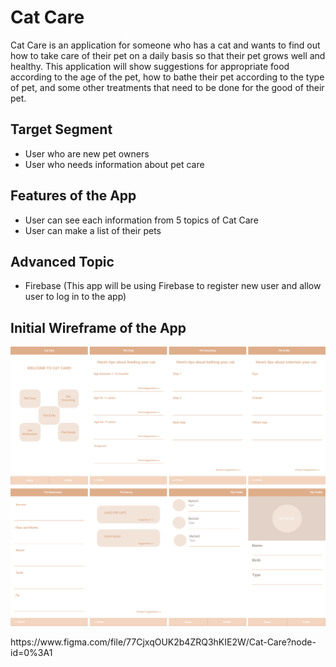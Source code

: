 # Cat Care
Cat Care is an application for someone who has a cat and wants to find out how to take care of their pet on a daily basis so that their pet grows well and healthy.
This application will show suggestions for appropriate food according to the age of the pet, how to bathe their pet according to the type of pet,
and some other treatments that need to be done for the good of their pet.

## Target Segment
- User who are new pet owners
- User who needs information about pet care

## Features of the App
- User can see each information from 5 topics of Cat Care
- User can make a list of their pets

## Advanced Topic
- Firebase (This app will be using Firebase to register new user and allow user to log in to the app)

## Initial Wireframe of the App
<p align="center">
<img src="./cat-care3.png" alt="wireframe of the start, registration, and login pages">
</p>
https://www.figma.com/file/77CjxqOUK2b4ZRQ3hKIE2W/Cat-Care?node-id=0%3A1
